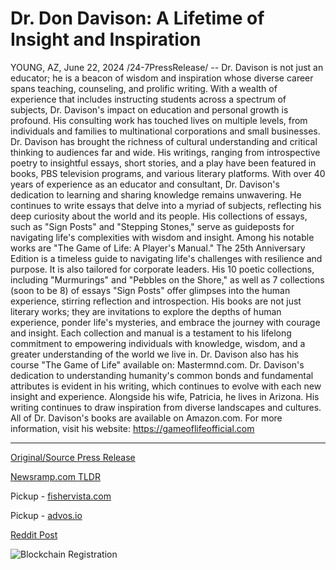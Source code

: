 # Dr. Don Davison: A Lifetime of Insight and Inspiration

YOUNG, AZ, June 22, 2024 /24-7PressRelease/ -- Dr. Davison is not just an educator; he is a beacon of wisdom and inspiration whose diverse career spans teaching, counseling, and prolific writing. With a wealth of experience that includes instructing students across a spectrum of subjects, Dr. Davison's impact on education and personal growth is profound.  His consulting work has touched lives on multiple levels, from individuals and families to multinational corporations and small businesses. Dr. Davison has brought the richness of cultural understanding and critical thinking to audiences far and wide. His writings, ranging from introspective poetry to insightful essays, short stories, and a play have been featured in books, PBS television programs, and various literary platforms.  With over 40 years of experience as an educator and consultant, Dr. Davison's dedication to learning and sharing knowledge remains unwavering. He continues to write essays that delve into a myriad of subjects, reflecting his deep curiosity about the world and its people. His collections of essays, such as "Sign Posts" and "Stepping Stones," serve as guideposts for navigating life's complexities with wisdom and insight.  Among his notable works are "The Game of Life: A Player's Manual." The 25th Anniversary Edition is a timeless guide to navigating life's challenges with resilience and purpose. It is also tailored for corporate leaders. His 10 poetic collections, including "Murmurings" and "Pebbles on the Shore," as well as 7 collections (soon to be 8) of essays "Sign Posts" offer glimpses into the human experience, stirring reflection and introspection.  His books are not just literary works; they are invitations to explore the depths of human experience, ponder life's mysteries, and embrace the journey with courage and insight. Each collection and manual is a testament to his lifelong commitment to empowering individuals with knowledge, wisdom, and a greater understanding of the world we live in.  Dr. Davison also has his course "The Game of Life" available on: Mastermnd.com. Dr. Davison's dedication to understanding humanity's common bonds and fundamental attributes is evident in his writing, which continues to evolve with each new insight and experience. Alongside his wife, Patricia, he lives in Arizona. His writing continues to draw inspiration from diverse landscapes and cultures.  All of Dr. Davison's books are available on Amazon.com. For more information, visit his website: https://gameoflifeofficial.com 

---

[Original/Source Press Release](https://www.24-7pressrelease.com/press-release/511943/dr-don-davison-a-lifetime-of-insight-and-inspiration)
                    

[Newsramp.com TLDR](https://newsramp.com/curated-news/renowned-educator-and-consultant-dr-davison-shares-wisdom-and-insight-through-new-books-and-course/7e801d1af5537148b6f77e199f87f6ed) 


Pickup - [fishervista.com](https://fishervista.com/en/dr-don-davison-a-beacon-of-wisdom-and-inspiration-through-education-and-literature/20244393)

Pickup - [advos.io](https://advos.io/en/dr-don-davison-four-decades-of-educational-and-literary-excellence/20244393)
 



[Reddit Post](https://www.reddit.com/r/Lifestyle_Culture/comments/1dmp63v/renowned_educator_and_consultant_dr_davison/) 



![Blockchain Registration](https://cdn.newsramp.app/24-7PressRelease/qrcode/246/22/barnVTMY.webp)
